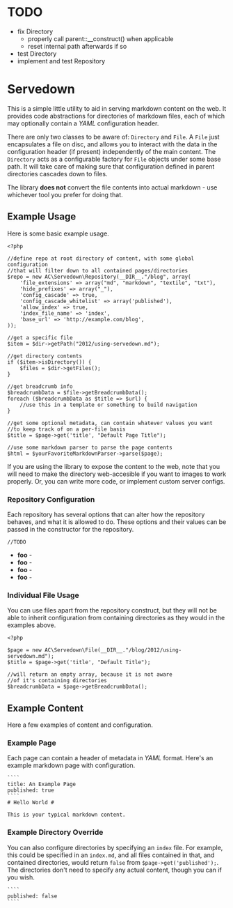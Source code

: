 # TODO #

* fix Directory
    * properly call parent::__construct() when applicable
    * reset internal path afterwards if so
* test Directory
* implement and test Repository

# Servedown #

This is a simple little utility to aid in serving markdown content on the web.  It provides code abstractions
for directories of markdown files, each of which may optionally contain a *YAML* configuration header.

There are only two classes to be aware of: `Directory` and `File`.  A `File` just encapsulates a file on disc,
and allows you to interact with the data in the configuration header (if present) independently of the main
content.  The `Directory` acts as a configurable factory for `File` objects under some base path.  It will take
care of making sure that configuration defined in parent directories cascades down to files.

The library **does not** convert the file contents into actual markdown - use whichever tool you prefer for doing that.

## Example Usage ##

Here is some basic example usage.

    <?php
    
    //define repo at root directory of content, with some global configuration
    //that will filter down to all contained pages/directories
    $repo = new AC\Servedown\Repository(__DIR__."/blog", array(
        'file_extensions' => array("md", "markdown", "textile", "txt"),
        'hide_prefixes' => array("_"),
        'config_cascade' => true,
        'config_cascade_whitelist' => array('published'),
        'allow_index' => true,
        'index_file_name' => 'index',
        'base_url' => 'http://example.com/blog',
    ));
    
    //get a specific file
    $item = $dir->getPath("2012/using-servedown.md");
    
    //get directory contents
    if ($item->isDirectory()) {
        $files = $dir->getFiles();
    }
    
    //get breadcrumb info
    $breadcrumbData = $file->getBreadcrumbData();
    foreach ($breadcrumbData as $title => $url) {
        //use this in a template or something to build navigation
    }
    
    //get some optional metadata, can contain whatever values you want
    //to keep track of on a per-file basis
    $title = $page->get('title', "Default Page Title");
    
    //use some markdown parser to parse the page contents
    $html = $yourFavoriteMarkdownParser->parse($page);

If you are using the library to expose the content to the web, note that you will need to make the directory
web-accesible if you want to images to work properly.  Or, you can write more code, or implement custom server configs.

### Repository Configuration ###

Each repository has several options that can alter how the repository behaves, and what it is allowed to do.  These
options and their values can be passed in the constructor for the repository.

    //TODO

* **foo** - 
* **foo** - 
* **foo** - 
* **foo** - 

### Individual File Usage ###

You can use files apart from the repository construct, but they will not be able
to inherit configuration from containing directories as they would in the examples above.

    <?php
    
    $page = new AC\Servedown\File(__DIR__."/blog/2012/using-servedown.md");
    $title = $page->get('title', "Default Title");
    
    //will return an empty array, because it is not aware
    //of it's containing directories
    $breadcrumbData = $page->getBreadcrumbData();

## Example Content ##

Here a few examples of content and configuration.

### Example Page ###

Each page can contain a header of metadata in *YAML* format.  Here's an example markdown page with configuration.

    ````
    title: An Example Page
    published: true
    ````
    # Hello World #
    
    This is your typical markdown content.

### Example Directory Override ###

You can also configure directories by specifying an `index` file.  For example, this could be specified in an `index.md`, and all files
contained in that, and contained directories, would return `false` from `$page->get('published');`.  The directories don't need to specify
any actual content, though you can if you wish.

    ````
    published: false
    ````
    